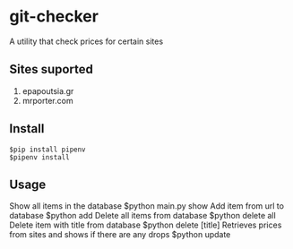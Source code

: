 # git-checker
 A utility that check prices for certain sites

## Sites suported
 1. epapoutsia.gr
 2. mrporter.com

## Install
    $pip install pipenv
    $pipenv install
## Usage
Show all items in the database
    $python main.py show
Add item from url to database
    $python add
Delete all items from database
    $python delete all
Delete item with title from database
    $python delete [title]
Retrieves prices from sites and shows if there are any drops 
    $python update
